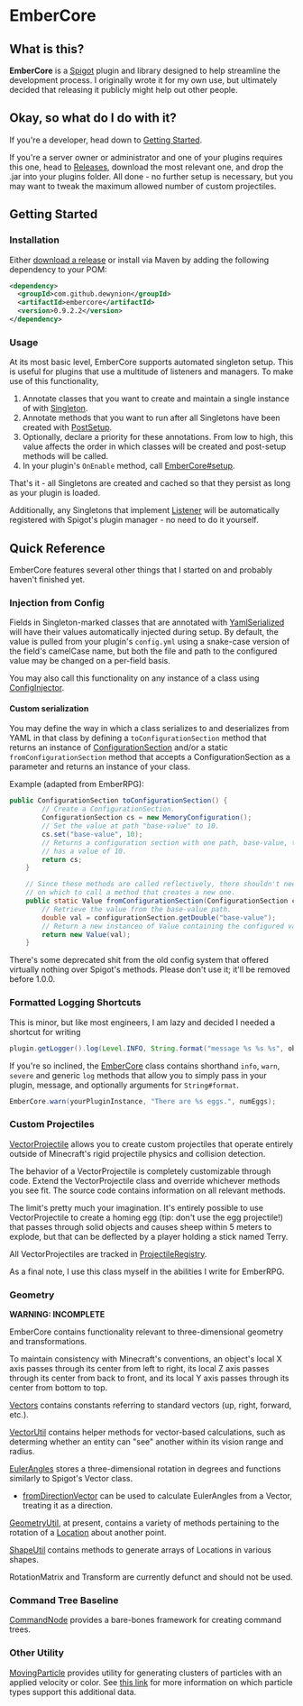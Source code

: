 # EmberCore
## What is this?
**EmberCore** is a [Spigot](https://www.spigotmc.org/) plugin and library designed to help streamline the development
process. I originally wrote it for my own use, but ultimately decided that releasing it publicly might help out other 
people.

## Okay, so what do I do with it?
If you're a developer, head down to [Getting Started](#gettingstarted).

If you're a server owner or administrator and one of your plugins requires this one, head to 
[Releases](https://github.com/Dewynion/EmberCore/releases), download the most relevant one, and drop the .jar into 
your plugins folder. All done - no further setup is necessary, but you may want to tweak the maximum allowed
number of custom projectiles.


<a name="gettingstarted"/>

## Getting Started
### Installation
Either [download a release](https://github.com/Dewynion/EmberCore/releases) or install via Maven by adding 
the following dependency to your POM:
```xml
<dependency>
  <groupId>com.github.dewynion</groupId>
  <artifactId>embercore</artifactId>
  <version>0.9.2.2</version>
</dependency>
```

### Usage
At its most basic level, EmberCore supports automated singleton setup. This is useful for plugins that use a multitude 
of listeners and managers. To make use of this functionality,

1. Annotate classes that you want to create and maintain a single instance of with [Singleton](https://github.com/Dewynion/EmberCore/blob/master/src/main/java/com/github/Dewynion/embercore/reflection/Singleton.java).
2. Annotate methods that you want to run after all Singletons have been created with [PostSetup](https://github.com/Dewynion/EmberCore/blob/master/src/main/java/com/github/Dewynion/embercore/reflection/PostSetup.java).
3. Optionally, declare a priority for these annotations. From low to high, this value affects the order in which classes will be created and post-setup methods will be called.
4. In your plugin's `OnEnable` method, call [EmberCore#setup](https://github.com/Dewynion/EmberCore/blob/master/src/main/java/com/github/Dewynion/embercore/EmberCore.java#L67).

That's it - all Singletons are created and cached so that they persist as long as your plugin is loaded.

Additionally, any Singletons that implement [Listener](https://hub.spigotmc.org/javadocs/spigot/org/bukkit/event/Listener.html) 
will be automatically registered with Spigot's plugin manager - no need to do it yourself.

## Quick Reference
EmberCore features several other things that I started on and probably haven't finished yet.

### Injection from Config
Fields in Singleton-marked classes that are annotated with [YamlSerialized](https://github.com/Dewynion/EmberCore/blob/master/src/main/java/com/github/Dewynion/embercore/config/YamlSerialized.java)
will have their values automatically injected during setup. By default, the value is pulled from your plugin's `config.yml`
using a snake-case version of the field's camelCase name, but both the file and path to the configured value may be changed on a per-field basis.

You may also call this functionality on any instance of a class using [ConfigInjector](https://github.com/Dewynion/EmberCore/blob/master/src/main/java/com/github/Dewynion/embercore/config/ConfigInjector.java).

#### Custom serialization
You may define the way in which a class serializes to and deserializes from YAML in that class by defining a 
`toConfigurationSection` method that returns an instance of [ConfigurationSection](https://hub.spigotmc.org/javadocs/bukkit/org/bukkit/configuration/ConfigurationSection.html)
and/or a static `fromConfigurationSection` method that accepts a ConfigurationSection as a parameter and returns an instance of your class.

Example (adapted from EmberRPG):
```java
public ConfigurationSection toConfigurationSection() {
        // Create a ConfigurationSection.
        ConfigurationSection cs = new MemoryConfiguration();
        // Set the value at path "base-value" to 10. 
        cs.set("base-value", 10);
        // Returns a configuration section with one path, base-value, that
        // has a value of 10.
        return cs;
    }

    // Since these methods are called reflectively, there shouldn't need to be an existing Value
    // on which to call a method that creates a new one.
    public static Value fromConfigurationSection(ConfigurationSection configurationSection) {
        // Retrieve the value from the base-value path.
        double val = configurationSection.getDouble("base-value");
        // Return a new instanceo of Value containing the configured value.
        return new Value(val);
    }
```

There's some deprecated shit from the old config system that offered virtually nothing over Spigot's methods.
Please don't use it; it'll be removed before 1.0.0.

### Formatted Logging Shortcuts
This is minor, but like most engineers, I am lazy and decided I needed a shortcut for writing
```java
plugin.getLogger().log(Level.INFO, String.format("message %s %s %s", object1, object2, object3));
```
If you're so inclined, the [EmberCore](https://github.com/Dewynion/EmberCore/blob/master/src/main/java/com/github/Dewynion/embercore/EmberCore.java)
class contains shorthand `info`, `warn`, `severe` and generic `log` methods that allow you to simply pass in your plugin,
message, and optionally arguments for `String#format`.
```java
EmberCore.warn(yourPluginInstance, "There are %s eggs.", numEggs);
```

### Custom Projectiles
[VectorProjectile](https://github.com/Dewynion/EmberCore/blob/master/src/main/java/com/github/Dewynion/embercore/physics/VectorProjectile.java)
allows you to create custom projectiles that operate entirely outside of Minecraft's rigid projectile physics and
collision detection.

The behavior of a VectorProjectile is completely customizable through code. Extend the VectorProjectile class and
override whichever methods you see fit. The source code contains information on all relevant methods.

The limit's pretty much your imagination. It's entirely possible to use VectorProjectile to create
a homing egg (tip: don't use the egg projectile!) that passes through solid objects and causes sheep within 5 meters to explode,
but that can be deflected by a player holding a stick named Terry.

All VectorProjectiles are tracked in [ProjectileRegistry](https://github.com/Dewynion/EmberCore/blob/master/src/main/java/com/github/Dewynion/embercore/physics/ProjectileRegistry.java).

As a final note, I use this class myself in the abilities I write for EmberRPG.

### Geometry
**WARNING: INCOMPLETE**

EmberCore contains functionality relevant to three-dimensional geometry and transformations.

To maintain consistency with Minecraft's conventions, an object's local X axis passes through its center from left
to right, its local Z axis passes through its center from back to front, and its local Y axis passes through its center
from bottom to top.

[Vectors](https://github.com/Dewynion/EmberCore/blob/master/src/main/java/com/github/Dewynion/embercore/geometry/Vectors.java)
contains constants referring to standard vectors (up, right, forward, etc.). 

[VectorUtil](https://github.com/Dewynion/EmberCore/blob/master/src/main/java/com/github/Dewynion/embercore/geometry/VectorUtil.java)
contains helper methods for vector-based calculations, such as determing whether an entity can "see" another within its
vision range and radius.

[EulerAngles](https://github.com/Dewynion/EmberCore/blob/master/src/main/java/com/github/Dewynion/embercore/geometry/EulerAngles.java)
stores a three-dimensional rotation in degrees and functions similarly to Spigot's Vector class.
* [fromDirectionVector](https://github.com/Dewynion/EmberCore/blob/4e7eb10426d043e8faa82b77fd1c8545549a94db/src/main/java/com/github/Dewynion/embercore/geometry/EulerAngles.java#L79)
can be used to calculate EulerAngles from a Vector, treating it as a direction.
  
[GeometryUtil](https://github.com/Dewynion/EmberCore/blob/master/src/main/java/com/github/Dewynion/embercore/geometry/GeometryUtil.java),
at present, contains a variety of methods pertaining to the rotation of a [Location](https://hub.spigotmc.org/javadocs/bukkit/org/bukkit/Location.html)
about another point.

[ShapeUtil](https://github.com/Dewynion/EmberCore/blob/master/src/main/java/com/github/Dewynion/embercore/geometry/ShapeUtil.java)
contains methods to generate arrays of Locations in various shapes.

RotationMatrix and Transform are currently defunct and should not be used.

### Command Tree Baseline
[CommandNode](https://github.com/Dewynion/EmberCore/blob/master/src/main/java/com/github/Dewynion/embercore/command/CommandNode.java)
provides a bare-bones framework for creating command trees.

### Other Utility
[MovingParticle](https://github.com/Dewynion/EmberCore/blob/master/src/main/java/com/github/Dewynion/embercore/util/MovingParticle.java)
provides utility for generating clusters of particles with an applied velocity or color. See [this link](https://www.spigotmc.org/threads/comprehensive-particle-spawning-guide-1-13-1-17.343001/)
for more information on which particle types support this additional data.

